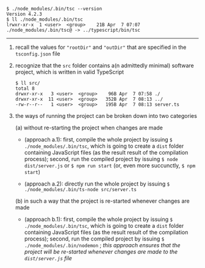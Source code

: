 ```
$ ./node_modules/.bin/tsc --version
Version 4.2.3
$ ll ./node_modules/.bin/tsc 
lrwxr-xr-x  1 <user>  <group>    21B Apr  7 07:07 ./node_modules/.bin/tsc@ -> ../typescript/bin/tsc
```

---

1. recall the values for `"rootDir"` and `"outDir"` that are specified in the `tsconfig.json` file

2. recognize that the `src` folder contains a(n admittedly minimal) software project, which is written in valid TypeScript

    ```
    $ ll src/
    total 8
    drwxr-xr-x   3 <user>  <group>    96B Apr  7 07:58 ./
    drwxr-xr-x  11 <user>  <group>   352B Apr  7 08:13 ../
    -rw-r--r--   1 <user>  <group>   195B Apr  7 08:13 server.ts
    ```

3. the ways of running the project can be broken down into two categories

    (a) without re-starting the project when changes are made
    
      - (approach a.1): first, compile the whole project by issuing `$ ./node_modules/.bin/tsc`, which is going to create a `dist` folder containing JavaScript files (as the result result of the compilation process); second, run the compiled project by issuing `$ node dist/server.js` or `$ npm run start` (or, even more succunctly, `$ npm start`)

      - (approach a.2): directly run the whole project by issuing `$ ./node_modules/.bin/ts-node src/server.ts`

    (b) in such a way that the project is re-started whenever changes are made

      - (approach b.1): first, compile the whole project by issuing `$ ./node_modules/.bin/tsc`, which is going to create a `dist` folder containing JavaScript files (as the result result of the compilation process); second, run the compiled project by issuing `$ ./node_modules/.bin/nodemon` ; _this approach ensures that the project will be re-started whenever changes are made to the `dist/server.js` file_
